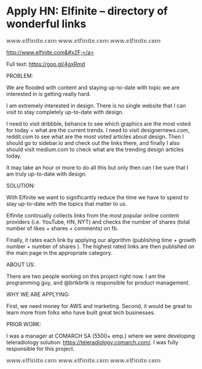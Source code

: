 # Apply HN: Elfinite – directory of wonderful links

𝕨𝕨𝕨.𝕖𝕝𝕗𝕚𝕟𝕚𝕥𝕖.𝕔𝕠𝕞  𝕨𝕨𝕨.𝕖𝕝𝕗𝕚𝕟𝕚𝕥𝕖.𝕔𝕠𝕞  𝕨𝕨𝕨.𝕖𝕝𝕗𝕚𝕟𝕚𝕥𝕖.𝕔𝕠𝕞<p><a href="http:&#x2F;&#x2F;www.elfinite.com&#x2F;" rel="nofollow">http:&#x2F;&#x2F;www.elfinite.com&#x2F;</a><p>Full text: <a href="https:&#x2F;&#x2F;goo.gl&#x2F;4gxRmd" rel="nofollow">https:&#x2F;&#x2F;goo.gl&#x2F;4gxRmd</a><p>PROBLEM:<p>We are flooded with content and staying up-to-date with topic we are interested in is getting really hard.<p>I am extremely interested in design. There is no single website that I can visit to stay completely up-to-date with design.<p>I need to visit dribbble, behance to see which graphics are the most voted for today = what are the current trends. I need to visit designernews.com, reddit.com to see what are the most voted articles about design. Then I should go to sidebar.io and check out the links there, and finally I also should visit medium.com to check what are the trending design articles today.<p>It may take an hour or more to do all this but only then can I be sure that I am truly up-to-date with design.<p>SOLUTION:<p>With Elfinite we want to significantly reduce the time we have to spend to stay up-to-date with the topics that matter to us.<p>Elfinite continually collects links from the most popular online content providers (i.e. YouTube, HN, NYT) and checks the number of shares (total number of likes + shares + comments) on fb.<p>Finally, it rates each link by applying our algorithm (publishing time + growth number + number of shares ). The highest rated links are then published on the main page in the appropriate category.<p>ABOUT US:<p>There are two people working on this project right now. I am the programming guy, and @brtkbrtk is responsible for product management.<p>WHY WE ARE APPLYING:<p>First, we need money for AWS and marketing. Second, it would be great to learn more from folks who have built great tech businesses.<p>PRIOR WORK:<p>I was a manager at COMARCH SA (5500+ emp.) where we were developing teleradiology solution: <a href="https:&#x2F;&#x2F;teleradiology.comarch.com&#x2F;" rel="nofollow">https:&#x2F;&#x2F;teleradiology.comarch.com&#x2F;</a>. I was fully responsible for this project.<p>𝕨𝕨𝕨.𝕖𝕝𝕗𝕚𝕟𝕚𝕥𝕖.𝕔𝕠𝕞  𝕨𝕨𝕨.𝕖𝕝𝕗𝕚𝕟𝕚𝕥𝕖.𝕔𝕠𝕞  𝕨𝕨𝕨.𝕖𝕝𝕗𝕚𝕟𝕚𝕥𝕖.𝕔𝕠𝕞
